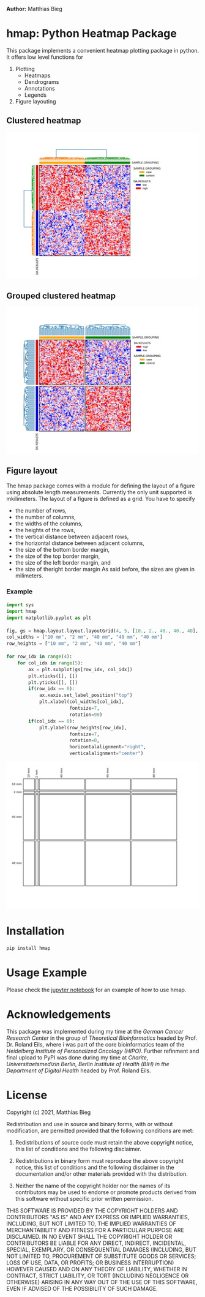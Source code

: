 **Author:** Matthias Bieg

# hmap: Python Heatmap Package

This package implements a convenient heatmap plotting package in python. It offers low level functions for

1. Plotting
	- Heatmaps
	- Dendrograms
	- Annotations
	- Legends
2. Figure layouting

## Clustered heatmap

![Clustered Heatmap](jupyter_notebooks/pics/clustered_heatmap.jpeg)

## Grouped clustered heatmap

![Grouped Clustered Heatmap](jupyter_notebooks/pics/grouped_clustered_heatmap.jpeg)

## Figure layout
The hmap package comes with a module for defining the layout of a figure using absolute length measurements. Currently the only unit supported is mkilimeters. The layout of a figure is defined as a grid. You have to specify 
- the number of rows, 
- the number of columns, 
- the widths of the columns,
- the heights of the rows,
- the vertical distance between adjacent rows, 
- the horizontal distance between adjacent columns,
- the size of the bottom border margin,
- the size of the top border margin,
- the size of the left border margin, and
- the size of theright border margin
As said before, the sizes are given in milimeters.

### Example

```python
import sys
import hmap
import matplotlib.pyplot as plt

fig, gs = hmap.layout.layout.layoutGrid(4, 5, [10., 2., 40., 40., 40], [10., 2., 40., 40.], 1., 1., 20., 15., 15., 20.)
col_widths = ["10 mm", "2 mm", "40 mm", "40 mm", "40 mm"]
row_heights = ["10 mm", "2 mm", "40 mm", "40 mm"]

for row_idx in range(4):
    for col_idx in range(5):
        ax = plt.subplot(gs[row_idx, col_idx])
        plt.xticks([], [])
        plt.yticks([], [])
        if(row_idx == 0):
            ax.xaxis.set_label_position("top")
            plt.xlabel(col_widths[col_idx], 
                       fontsize=7, 
                       rotation=90)
        if(col_idx == 0):
            plt.ylabel(row_heights[row_idx], 
                       fontsize=7, 
                       rotation=0, 
                       horizontalalignment="right",
                       verticalalignment="center")
```

![Figure layout](jupyter_notebooks/pics/figure_layout.jpeg)

# Installation
```bash
pip install hmap
```

# Usage Example
Please check the [jupyter notebook](jupyter_notebooks/hmap_example.ipynb) for an example of how to use hmap.

# Acknowledgements
This package was implemented during my time at the *German Cancer Research Center* in the group of *Theoretical Bioinformatics* headed by Prof. Dr. Roland Eils, where i was part of the core bioinformatics team of the *Heidelberg Institute of Personalized Oncology (HIPO)*. Further refinment and final upload to PyPI was done during my time at *Charite, Universitaetsmedizin Berlin, Berlin Institute of Health (BIH) in the Department of Digital Health* headed by Prof. Roland Eils.

# License
Copyright (c) 2021, Matthias Bieg

Redistribution and use in source and binary forms, with or without modification, are permitted provided that the following conditions are met:

1. Redistributions of source code must retain the above copyright notice, this list of conditions and the following disclaimer.

2. Redistributions in binary form must reproduce the above copyright notice, this list of conditions and the following disclaimer in the documentation and/or other materials provided with the distribution.

3. Neither the name of the copyright holder nor the names of its contributors may be used to endorse or promote products derived from this software without specific prior written permission.

THIS SOFTWARE IS PROVIDED BY THE COPYRIGHT HOLDERS AND CONTRIBUTORS "AS IS" AND ANY EXPRESS OR IMPLIED WARRANTIES, INCLUDING, BUT NOT LIMITED TO, THE IMPLIED WARRANTIES OF MERCHANTABILITY AND FITNESS FOR A PARTICULAR PURPOSE ARE DISCLAIMED. IN NO EVENT SHALL THE COPYRIGHT HOLDER OR CONTRIBUTORS BE LIABLE FOR ANY DIRECT, INDIRECT, INCIDENTAL, SPECIAL, EXEMPLARY, OR CONSEQUENTIAL DAMAGES (INCLUDING, BUT NOT LIMITED TO, PROCUREMENT OF SUBSTITUTE GOODS OR SERVICES; LOSS OF USE, DATA, OR PROFITS; OR BUSINESS INTERRUPTION) HOWEVER CAUSED AND ON ANY THEORY OF LIABILITY, WHETHER IN CONTRACT, STRICT LIABILITY, OR TORT (INCLUDING NEGLIGENCE OR OTHERWISE) ARISING IN ANY WAY OUT OF THE USE OF THIS SOFTWARE, EVEN IF ADVISED OF THE POSSIBILITY OF SUCH DAMAGE.
